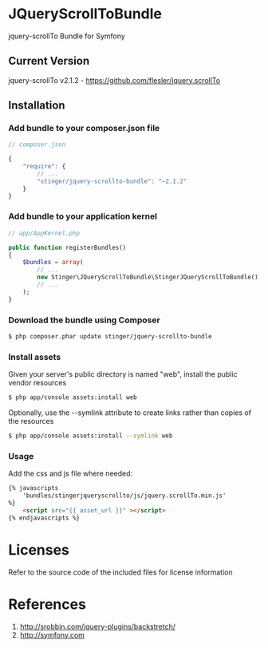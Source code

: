 # JQueryScrollToBundle
jquery-scrollTo Bundle for Symfony

## Current Version

jquery-scrollTo v2.1.2 - https://github.com/flesler/jquery.scrollTo

## Installation

### Add bundle to your composer.json file

``` js
// composer.json

{
    "require": {
		// ...
        "stinger/jquery-scrollto-bundle": "~2.1.2"
    }
}
```

### Add bundle to your application kernel

``` php
// app/AppKernel.php

public function registerBundles()
{
    $bundles = array(
        // ...
        new Stinger\JQueryScrollToBundle\StingerJQueryScrollToBundle(),
        // ...
    );
}
```

### Download the bundle using Composer

``` bash
$ php composer.phar update stinger/jquery-scrollto-bundle
```

### Install assets

Given your server's public directory is named "web", install the public vendor resources

``` bash
$ php app/console assets:install web
```

Optionally, use the --symlink attribute to create links rather than copies of the resources 

``` bash
$ php app/console assets:install --symlink web
```

### Usage

Add the css and js file where needed:

``` html
{% javascripts
	'bundles/stingerjqueryscrollto/js/jquery.scrollTo.min.js'
%}
	<script src="{{ asset_url }}" ></script>
{% endjavascripts %}
```


# Licenses

Refer to the source code of the included files for license information

# References

1. http://srobbin.com/jquery-plugins/backstretch/
2. http://symfony.com

